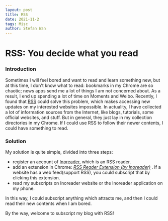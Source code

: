 ```yaml
---
layout: post
title: RSS
date: 2021-11-2
tags: Misc
author: Stefan Wan
---
```


# RSS: You decide what you read

### Introduction
Sometimes I will feel bored and want to read and learn something new, but at this time, I don't know what to read:  bookmarks in my Chrome are so chaotic; news apps send me a lot of things I am not concerned about.  As a result, I end up spending a lot of time on Moments and Weibo.  Recently, I found that [RSS](https://en.wikipedia.org/wiki/RSS) could solve this problem, which makes accessing new updates on my interested websites impossible.  In actuality,  I have collected a lot of information sources from the Internet, like blogs,  tutorials, some official websites, and stuff. But in general, they just lay in my collection directories in my Chrome. If I could use RSS to follow their newer contents, I could have something to read. 

### Solution
My solution is quite simple, divided into three steps:
+ register an account of [Inoreader](https://www.inoreader.com/), which is an RSS reader.
+ add an extension in Chrome: *[RSS Reader Extension (by Inoreader)](https://chrome.google.com/webstore/detail/rss-reader-extension-by-i/kfimphpokifbjgmjflanmfeppcjimgah)* . If a website has a web feed(support RSS), you could subscript that by clicking this extension.
+ read my subscripts on Inoreader website or the Inoreader application on my phone.

In this way, I could subscript anything which attracts me, and then I could read their new contents when I am bored.

By the way, welcome to subscript my blog with RSS!
